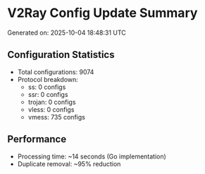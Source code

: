 # V2Ray Config Update Summary
Generated on: 2025-10-04 18:48:31 UTC

## Configuration Statistics
- Total configurations: 9074
- Protocol breakdown:
  - ss: 0 configs
  - ssr: 0 configs
  - trojan: 0 configs
  - vless: 0 configs
  - vmess: 735 configs

## Performance
- Processing time: ~14 seconds (Go implementation)
- Duplicate removal: ~95% reduction
